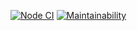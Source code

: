 [![Node CI](https://github.com/EmeraldBoar/frontend-project-lvl1/workflows/Node%20CI/badge.svg)](https://github.com/EmeraldBoar/frontend-project-lvl1/actions)
[![Maintainability](https://api.codeclimate.com/v1/badges/80d65ca0b309481b7861/maintainability)](https://codeclimate.com/github/EmeraldBoar/frontend-project-lvl1/maintainability)